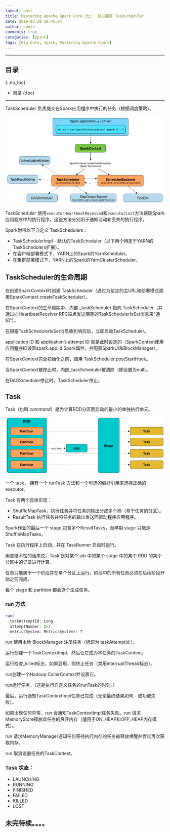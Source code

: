 ```yaml
---
layout: post
title: Mastering Apache Spark Core（七）： 核心服务 TaskScheduler
date: 2019-03-28 18:45:04
author: admin
comments: true
categories: [Spark]
tags: [Big Data, Spark, Mastering Apache Spark]
---
```




<!-- more -->

------

## 目录
{:.no_toc}

* 目录
{:toc}


------

TaskScheduler 负责提交在Spark应用程序中执行的任务（根据调度策略）。

[![](/images/posts/sparkstandalone-sparkcontext-taskscheduler-schedulerbackend.png)](/images/posts/sparkstandalone-sparkcontext-taskscheduler-schedulerbackend.png)

TaskScheduler 使用`executorHeartbeatReceived`和`executorLost`方法跟踪Spark应用程序中的执行程序，这些方法分别用于通知活动和丢失的执行程序。

Spark附带以下自定义 TaskSchedulers：

- TaskSchedulerImpl - 默认的TaskScheduler（以下两个特定于YARN的TaskSchedulers扩展）。
- 在客户端部署模式下，YARN上的Spark的YarnScheduler。
- 在集群部署模式下，YARN上的Spark的YarnClusterScheduler。

## TaskScheduler的生命周期

在创建SparkContext时创建 TaskScheduler（通过为给定的主URL和部署模式调用SparkContext.createTaskScheduler）。

在SparkContext的生命周期中，内部 _taskScheduler 指向 TaskScheduler（并通过向HeartbeatReceiver RPC端点发送阻塞的TaskSchedulerIsSet消息来“通知”）。

在阻塞TaskSchedulerIsSet消息收到响应后，立即启动TaskScheduler。

application ID 和 application’s attempt ID 就是此时设定的（SparkContext使用应用程序ID设置spark.app.id Spark属性，并配置SparkUI和BlockManager）。

在SparkContext完全初始化之前，调用 TaskScheduler.postStartHook。

当SparkContext被停止时，内部_taskScheduler被清除（即设置为null）。

在DAGScheduler停止时，TaskScheduler停止。

## Task

Task（也叫 *command*）是为计算RDD分区而启动的最小的单独执行单元。

[![](/images/posts/spark-rdd-partitions-job-stage-tasks.png)](/images/posts/spark-rdd-partitions-job-stage-tasks.png)

一个 task， 拥有一个 runTask 方法和一个可选的偏好引用来选择正确的 executor。

Task 有两个具体实现：

- ShuffleMapTask，执行任务并将任务的输出分成多个桶（基于任务的分区）。
- ResultTask 执行任务并将任务的输出发送回驱动程序应用程序。

Spark作业的最后一个 stage 包含多个ResultTasks，而早期 stage 只能是ShuffleMapTasks。

Task 在执行程序上启动，并在 TaskRunner 启动时运行。

用更技术性的话来说，Task 是对某个 job 中的某个 stage 中的某个 RDD 的某个分区中的记录进行计算。

任务只能属于一个阶段并在单个分区上运行。阶段中的所有任务必须在后续阶段开始之前完成。

每个 stage 和 partition 都会逐个生成任务。

### run 方法

```scala
run(
  taskAttemptId: Long,
  attemptNumber: Int,
  metricsSystem: MetricsSystem): T
```

run 使用本地 BlockManager 注册任务（标识为 taskAttemptId ）。

运行创建一个TaskContextImpl，然后让它成为本任务的TaskContext。

运行检查_killed标志，如果启用，则终止任务（禁用interruptThread标志）。

run创建一个Hadoop CallerContext并设置它。

run运行任务。（这是执行自定义任务的runTask的时刻。）

最后，运行通知TaskContextImpl任务已完成（无论最终结果如何 - 成功或失败）。

如果出现任何异常，run 会通知TaskContextImpl任务失败。run 请求MemoryStore释放此任务的展开内存（适用于ON_HEAP和OFF_HEAP内存模式）。

run 请求MemoryManager通知任何等待执行内存的任务被释放唤醒并尝试再次获取内存。

run 取消设置任务的TaskContext。

### Task 状态：

- LAUNCHING
- RUNNING
- FINISHED
- FAILED
- KILLED
- LOST







## 未完待续。。。。